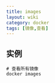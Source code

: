 ```yaml
---
title: images
layout: wiki
category: docker
tags: [镜像,查看]
---
```


## 实例

~~~
# 查看所有镜像
docker images
~~~
